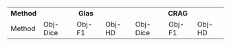 <table>
  <tr>
    <th>Method</th>
    <th colspan="3">Glas</th>
    <th colspan="3">CRAG</th>
  </tr>
  <tr>
    <td>Method</td>
    <td>Obj-Dice</td>
    <td>Obj-F1</td>
    <td>Obj-HD</td>
    <td>Obj-Dice</td>
    <td>Obj-F1</td>
    <td>Obj-HD</td>
  </tr>
</table>


